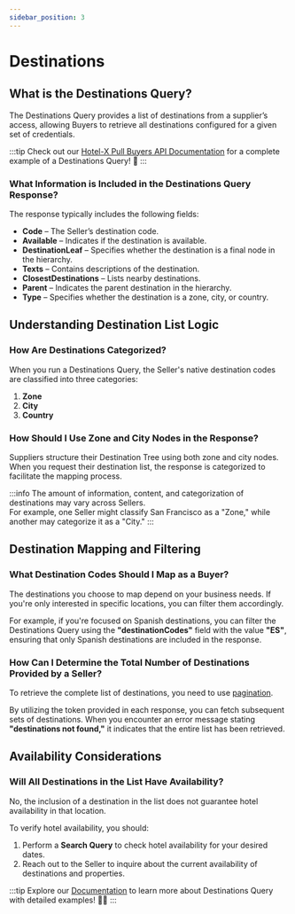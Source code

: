 ```yaml
---
sidebar_position: 3
---
```


# Destinations

## What is the Destinations Query?
The Destinations Query provides a list of destinations from a supplier’s access, allowing Buyers to retrieve all destinations configured for a given set of credentials.

:::tip
Check out our [Hotel-X Pull Buyers API Documentation](/docs/apis/for-buyers/hotel-x-pull-buyers-api/content/destinations#requests-examples) for a complete example of a Destinations Query! 🚀
:::

### What Information is Included in the Destinations Query Response? 
The response typically includes the following fields:

- **Code** – The Seller’s destination code.
- **Available** – Indicates if the destination is available.
- **DestinationLeaf** – Specifies whether the destination is a final node in the hierarchy.
- **Texts** – Contains descriptions of the destination.
- **ClosestDestinations** – Lists nearby destinations.
- **Parent** – Indicates the parent destination in the hierarchy.
- **Type** – Specifies whether the destination is a zone, city, or country.

## Understanding Destination List Logic

### How Are Destinations Categorized? 
When you run a Destinations Query, the Seller's native destination codes are classified into three categories:

1. **Zone**  
2. **City**  
3. **Country**  

### How Should I Use Zone and City Nodes in the Response? 
Suppliers structure their Destination Tree using both zone and city nodes. When you request their destination list, the response is categorized to facilitate the mapping process.

:::info
The amount of information, content, and categorization of destinations may vary across Sellers.  
For example, one Seller might classify San Francisco as a "Zone," while another may categorize it as a "City."
:::

## Destination Mapping and Filtering

### What Destination Codes Should I Map as a Buyer? 
The destinations you choose to map depend on your business needs. If you're only interested in specific locations, you can filter them accordingly.

For example, if you're focused on Spanish destinations, you can filter the Destinations Query using the **"destinationCodes"** field with the value **"ES"**, ensuring that only Spanish destinations are included in the response.

### How Can I Determine the Total Number of Destinations Provided by a Seller? 
To retrieve the complete list of destinations, you need to use [pagination](/kb/our-products/are-you-a-buyer/our-methods/static-content/faqs/token-based-pagination-hotel-room-destinations).

By utilizing the token provided in each response, you can fetch subsequent sets of destinations. When you encounter an error message stating **"destinations not found,"** it indicates that the entire list has been retrieved.

## Availability Considerations

### Will All Destinations in the List Have Availability? 
No, the inclusion of a destination in the list does not guarantee hotel availability in that location. 

To verify hotel availability, you should:

1. Perform a **Search Query** to check hotel availability for your desired dates.
2. Reach out to the Seller to inquire about the current availability of destinations and properties.

:::tip
Explore our [Documentation](/docs/apis/for-buyers/hotel-x-pull-buyers-api/content/destinations) to learn more about Destinations Query with detailed examples! 🚀🌟
:::
